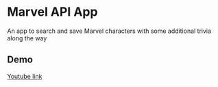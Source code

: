 
# Marvel API App

An app to search and save Marvel characters with some additional trivia along the way




## Demo

[Youtube link](https://youtu.be/QoyA-byiSoA)
